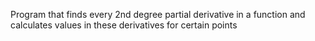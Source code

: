 Program that finds every 2nd degree partial derivative in a function and calculates values in these derivatives for certain points
